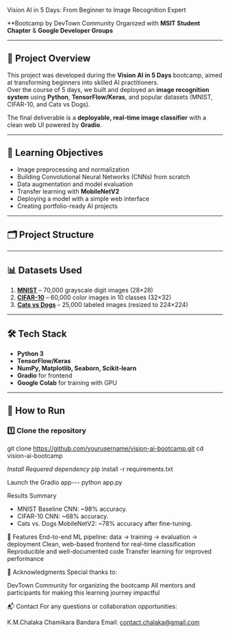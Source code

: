 Vision AI in 5 Days: From Beginner to Image Recognition Expert

**Bootcamp by DevTown Community
Organized with **MSIT Student Chapter** & **Google Developer Groups**  

---

## 📜 Project Overview
This project was developed during the **Vision AI in 5 Days** bootcamp, aimed at transforming beginners into skilled AI practitioners.  
Over the course of 5 days, we built and deployed an **image recognition system** using **Python**, **TensorFlow/Keras**, and popular datasets (MNIST, CIFAR-10, and Cats vs Dogs).  

The final deliverable is a **deployable, real-time image classifier** with a clean web UI powered by **Gradio**.

---

## 🎯 Learning Objectives
- Image preprocessing and normalization
- Building Convolutional Neural Networks (CNNs) from scratch
- Data augmentation and model evaluation
- Transfer learning with **MobileNetV2**
- Deploying a model with a simple web interface
- Creating portfolio-ready AI projects

---

## 🗂️ Project Structure








---

## 📊 Datasets Used
1. **[MNIST](http://yann.lecun.com/exdb/mnist/)** – 70,000 grayscale digit images (28×28)  
2. **[CIFAR-10](https://www.cs.toronto.edu/~kriz/cifar.html)** – 60,000 color images in 10 classes (32×32)  
3. **[Cats vs Dogs](https://www.microsoft.com/en-us/download/details.aspx?id=54765)** – 25,000 labeled images (resized to 224×224)  

---

## 🛠️ Tech Stack
- **Python 3**
- **TensorFlow/Keras**
- **NumPy, Matplotlib, Seaborn, Scikit-learn**
- **Gradio** for frontend
- **Google Colab** for training with GPU

---

## 🚀 How to Run
### **1️⃣ Clone the repository**

git clone https://github.com/yourusername/vision-ai-bootcamp.git
cd vision-ai-bootcamp

*Install Requered dependency*
pip install -r requirements.txt

Launch the Gradio app---
python app.py


Results Summary
- MNIST Baseline CNN: ~98% accuracy.
- CIFAR-10 CNN: ~68% accuracy.
- Cats vs. Dogs MobileNetV2: ~78% accuracy after fine-tuning.


📌 Features
End-to-end ML pipeline: data → training → evaluation → deployment
Clean, web-based frontend for real-time classification
Reproducible and well-documented code
Transfer learning for improved performance

🙌 Acknowledgments
Special thanks to:

DevTown Community for organizing the bootcamp
All mentors and participants for making this learning journey impactful

📬 Contact
For any questions or collaboration opportunities:

K.M.Chalaka Chamikara Bandara
Email: contact.chalaka@gmail.com

